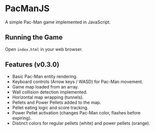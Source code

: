 # PacManJS

A simple Pac-Man game implemented in JavaScript.

## Running the Game

Open `index.html` in your web browser.

## Features (v0.3.0)

- Basic Pac-Man entity rendering.
- Keyboard controls (Arrow keys / WASD) for Pac-Man movement.
- Game map loaded from an array.
- Wall collision detection implemented.
- Horizontal map wrapping (tunnels).
- Pellets and Power Pellets added to the map.
- Pellet eating logic and score tracking.
- Power Pellet activation (changes Pac-Man color, flashes before expiring).
- Distinct colors for regular pellets (white) and power pellets (orange). 